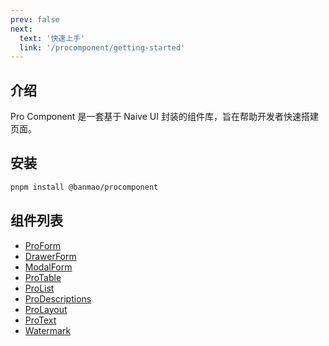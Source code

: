 ```yaml
---
prev: false
next:
  text: '快速上手'
  link: '/procomponent/getting-started'
---
```


## 介绍

Pro Component 是一套基于 Naive UI 封装的组件库，旨在帮助开发者快速搭建页面。

## 安装

```bash
pnpm install @banmao/procomponent
```

## 组件列表

- [ProForm](./pro-form/)
- [DrawerForm](./drawer-form/)
- [ModalForm](./modal-form/)
- [ProTable](./pro-table/)
- [ProList](./pro-list/)
- [ProDescriptions](./pro-descriptions/)
- [ProLayout](./pro-layout/)
- [ProText](./pro-text/)
- [Watermark](./watermark/)
